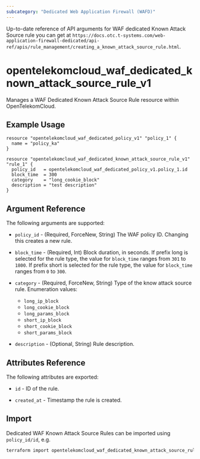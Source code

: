 ```yaml
---
subcategory: "Dedicated Web Application Firewall (WAFD)"
---
```


Up-to-date reference of API arguments for WAF dedicated Known Attack Source rule you can get at
`https://docs.otc.t-systems.com/web-application-firewall-dedicated/api-ref/apis/rule_management/creating_a_known_attack_source_rule.html`.

# opentelekomcloud_waf_dedicated_known_attack_source_rule_v1

Manages a WAF Dedicated Known Attack Source Rule resource within OpenTelekomCloud.

## Example Usage

```hcl
resource "opentelekomcloud_waf_dedicated_policy_v1" "policy_1" {
  name = "policy_ka"
}

resource "opentelekomcloud_waf_dedicated_known_attack_source_rule_v1" "rule_1" {
  policy_id   = opentelekomcloud_waf_dedicated_policy_v1.policy_1.id
  block_time  = 300
  category    = "long_cookie_block"
  description = "test description"
}
```

## Argument Reference

The following arguments are supported:

* `policy_id` - (Required, ForceNew, String) The WAF policy ID. Changing this creates a new rule.

* `block_time` - (Required, Int) Block duration, in seconds.
  If prefix long is selected for the rule type, the value for `block_time` ranges from `301` to `1800`.
  If prefix short is selected for the rule type, the value for `block_time` ranges from `0` to `300`.

* `category` - (Required, ForceNew, String) Type of the know attack source rule.
  Enumeration values:
    + `long_ip_block`
    + `long_cookie_block`
    + `long_params_block`
    + `short_ip_block`
    + `short_cookie_block`
    + `short_params_block`

* `description` - (Optional, String) Rule description.

## Attributes Reference

The following attributes are exported:

* `id` -  ID of the rule.

* `created_at` - Timestamp the rule is created.

## Import

Dedicated WAF Known Attack Source Rules can be imported using `policy_id/id`, e.g.

```sh
terraform import opentelekomcloud_waf_dedicated_known_attack_source_rule_v1.rule_1 ff95e71c8ae74eba9887193ab22c5757/b39f3a5a1b4f447a8030f0b0703f47f5
```
